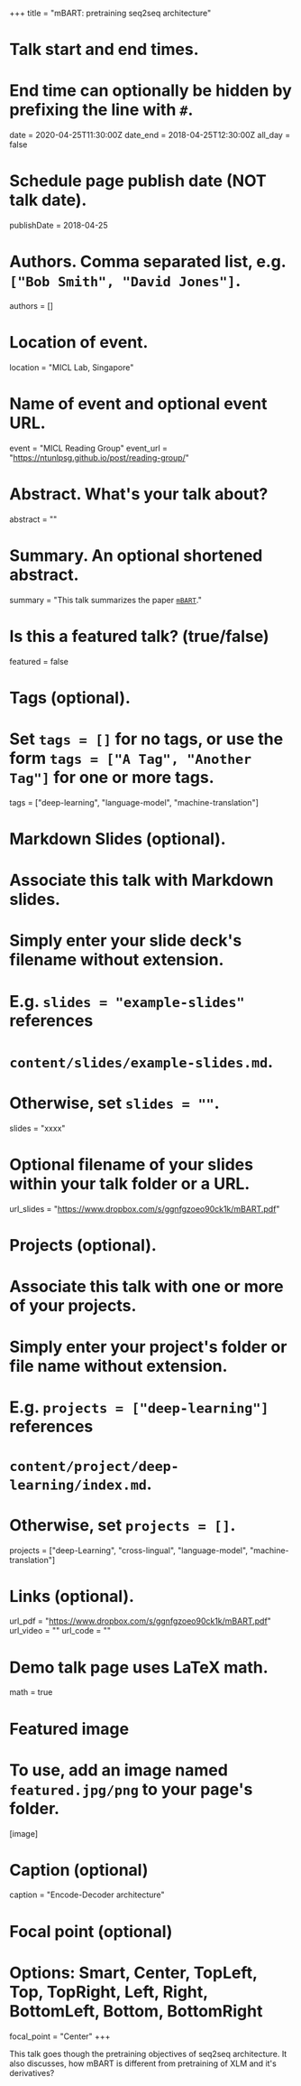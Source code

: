+++
title = "mBART: pretraining seq2seq architecture"

# Talk start and end times.
#   End time can optionally be hidden by prefixing the line with `#`.
date = 2020-04-25T11:30:00Z
date_end = 2018-04-25T12:30:00Z
all_day = false

# Schedule page publish date (NOT talk date).
publishDate = 2018-04-25

# Authors. Comma separated list, e.g. `["Bob Smith", "David Jones"]`.
authors = []

# Location of event.
location = "MICL Lab, Singapore"

# Name of event and optional event URL.
event = "MICL Reading Group"
event_url = "https://ntunlpsg.github.io/post/reading-group/"

# Abstract. What's your talk about?
abstract = ""

# Summary. An optional shortened abstract.
summary = "This talk summarizes the paper [`mBART`](https://arxiv.org/abs/1702.02098)."

# Is this a featured talk? (true/false)
featured = false

# Tags (optional).
#   Set `tags = []` for no tags, or use the form `tags = ["A Tag", "Another Tag"]` for one or more tags.
tags = ["deep-learning", "language-model", "machine-translation"]

# Markdown Slides (optional).
#   Associate this talk with Markdown slides.
#   Simply enter your slide deck's filename without extension.
#   E.g. `slides = "example-slides"` references 
#   `content/slides/example-slides.md`.
#   Otherwise, set `slides = ""`.
slides = "xxxx"

# Optional filename of your slides within your talk folder or a URL.
url_slides = "https://www.dropbox.com/s/ggnfgzoeo90ck1k/mBART.pdf"

# Projects (optional).
#   Associate this talk with one or more of your projects.
#   Simply enter your project's folder or file name without extension.
#   E.g. `projects = ["deep-learning"]` references 
#   `content/project/deep-learning/index.md`.
#   Otherwise, set `projects = []`.
projects = ["deep-Learning", "cross-lingual", "language-model", "machine-translation"]

# Links (optional).
url_pdf = "https://www.dropbox.com/s/ggnfgzoeo90ck1k/mBART.pdf"
url_video = ""
url_code = ""

# Demo talk page uses LaTeX math.
math = true

# Featured image
# To use, add an image named `featured.jpg/png` to your page's folder. 
[image]
  # Caption (optional)
  caption = "Encode-Decoder architecture"

  # Focal point (optional)
  # Options: Smart, Center, TopLeft, Top, TopRight, Left, Right, BottomLeft, Bottom, BottomRight
  focal_point = "Center"
+++

This talk goes though the pretraining objectives of seq2seq architecture. It also discusses, how mBART is different from pretraining of XLM and it's derivatives?  

<!-- {{% alert note %}}
Click on the **Slides** button above to view the built-in slides feature.
{{% /alert %}} -->

<!-- Slides can be added in a few ways:

- **Create** slides using Academic's *Slides* feature and link using `url_slides` parameter in the front matter of the talk file
- **Upload** an existing slide deck to `static/` and link using `url_slides` parameter in the front matter of the talk file
- **Embed** your slides (e.g. Google Slides) or presentation video on this page using [shortcodes](https://sourcethemes.com/academic/docs/writing-markdown-latex/).

Further talk details can easily be added to this page using *Markdown* and $\rm \LaTeX$ math code. -->
